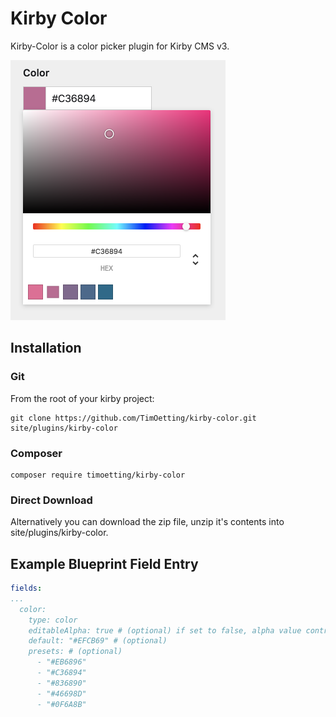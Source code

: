 # Kirby Color

Kirby-Color is a color picker plugin for Kirby CMS v3.

<img alt="Kirby Color Screenshot" src="https://raw.githubusercontent.com/TimOetting/kirby-color/master/preview.png" width="344">

## Installation

### Git

From the root of your kirby project:

```
git clone https://github.com/TimOetting/kirby-color.git site/plugins/kirby-color
```

### Composer

```
composer require timoetting/kirby-color
```

### Direct Download

Alternatively you can download the zip file, unzip it's contents into site/plugins/kirby-color.

## Example Blueprint Field Entry
```yaml
fields:
...
  color:
    type: color
    editableAlpha: true # (optional) if set to false, alpha value controls are not displayed
    default: "#EFCB69" # (optional)
    presets: # (optional)
      - "#EB6896"
      - "#C36894"
      - "#836890"
      - "#46698D"
      - "#0F6A8B"
```